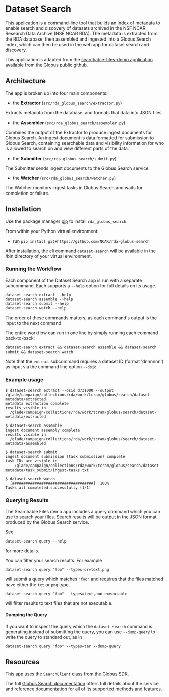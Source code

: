 # Dataset Search

This application is a command-line tool that builds an index of metadata to
enable search and discovery of datasets archived in the NSF NCAR Research 
Data Archive (NSF NCAR RDA).  The metadata is extracted from the RDA database,
then assembled and ingested into a Globus Search index, which can then be
used in the web app for dataset search and discovery.

This application is adapted from the [searchable-files-demo application](https://github.com/globus/searchable-files-demo) available from the Globus public github.

## Architecture

The app is broken up into four main components:

- the **Extractor** (`src/rda_globus_search/extractor.py`)

Extracts metadata from the database, and formats that data into JSON
files.

- the **Assembler** (`src/rda_globus_search/assembler.py`)

Combines the output of the Extractor to produce ingest documents for Globus 
Search. An ingest document is data formatted for submission to Globus Search, 
containing searchable data and visibility information for who is allowed to 
search on and view different parts of the data.

- the **Submitter** (`src/rda_globus_search/submit.py`)

The Submitter sends ingest documents to the Globus Search service.

- the **Watcher** (`src/rda_globus_search/watcher.py`)

The Watcher monitors ingest tasks in Globus Search and waits for completion or failure.

## Installation

Use the package manager [pip](https://pip.pypa.io/en/stable/) to 
install `rda_globus_search`.

From within your Python virtual environment:
- run `pip install git+https://github.com/NCAR/rda-globus-search`

After installation, the cli command `dataset-search` will be available in
the /bin directory of your virtual environment.

### Running the Workflow

Each component of the Dataset Search app is run with a separate
subcommand. Each supports a `--help` option for full details on its
usage.

    dataset-search extract --help
    dataset-search assemble --help
    dataset-search submit --help
    dataset-search watch --help

The order of these commands matters, as each command's output is the input to
the next command.

The entire workflow can run in one line by simply running each command
back-to-back:

    dataset-search extract && dataset-search assemble && dataset-search submit && dataset-search watch

Note that the `extract` subcommand requires a dataset ID (format 'dnnnnnn') as 
input via the command line option `--dsid`.

### Example usage
```
$ dataset-search extract --dsid d731000 --output /glade/campaign/collections/rda/work/tcram/globus/search/dataset-metadata/extracted
metadata extraction complete
results visible in
  /glade/campaign/collections/rda/work/tcram/globus/search/dataset-metadata/extracted

$ dataset-search assemble
ingest document assembly complete
results visible in
  /glade/campaign/collections/rda/work/tcram/globus/search/dataset-metadata/assembled

$ dataset-search submit
ingest document submission (task submission) complete
task IDs are visible in
    /glade/campaign/collections/rda/work/tcram/globus/search/dataset-metadata/task_submit/ingest-tasks.txt

$ dataset-search watch
  [####################################]  100%
Tasks all completed successfully (1/1)
```

### Querying Results

The Searchable Files demo app includes a query command which you can use to
search your files. Search results will be output in the JSON format produced by
the Globus Search service.

See

    dataset-search query --help

for more details.

You can filter your search results. For example

    dataset-search query "foo" --types-or=text,png

will submit a query which matches `"foo"` and requires that the files matched
have either the `txt` or `png` type.

    dataset-search query "foo" --types=text,non-executable

will filter results to text files that are not executable.

#### Dumping the Query

If you want to inspect the query which the `dataset-search` command
is generating instead of submitting the query, you can use
`--dump-query` to write the query to standard out, as in

    dataset-search query "foo" --types=tar --dump-query

## Resources

This app uses the 
[`SearchClient` class from the Globus SDK](https://globus-sdk-python.readthedocs.io/en/stable/services/search.html).

The full [Globus Search documentation](https://docs.globus.org/api/search/) offers full
details about the service and reference documentation for all of
its supported methods and features.
